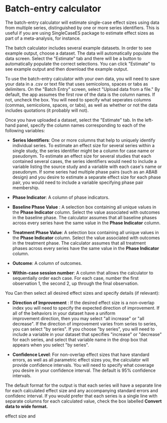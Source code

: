 # Batch-entry calculator

The batch-entry calculator will estimate single-case effect sizes using data 
from multiple series, distinguished by one or more series identifiers. This is 
useful if you are using SingleCaseES package to estimate effect sizes as 
part of a meta-analysis, for instance. 

The batch calculator includes several example datasets. In order to see example 
output, choose a dataset. The data will automatically populate the data screen. 
Select the "Estimate" tab and there will be a button to automatically populate
the correct selections. You can click "Estimate" to see example output and then 
download the example output.

To use the batch-entry calculator with your own data, you will need to save your data in a .csv
or text file that uses semicolons, spaces or tabs as delimiters. On the "Batch Entry" screen, 
select "Upload data from a file." By default, the app assumes the first row of the data is the column names. 
If not, uncheck the box. You will need to specify what seperates columns (commas, semicolons, spaces, or tabs), 
as well as whether or not the data includes quotations (it probably will not).

Once you have uploaded a dataset, select the "Estimate" tab. In the left-hand panel, 
specify the column names corresponding to each of the following variables:

- __Series Identifiers__: One or more columns that help to uniquely identify individual
  series. To estimate an effect size for several series within a single study, the series identifier 
  might be a column for case name or pseudonym. To estimate an effect size for several studies that 
  each contained several cases, the series identifiers would need to include a variable listing the 
  source study and a variable with each case's name or pseudonym. If some series had multiple phase
  pairs (such as an ABAB design) and you desire to estimate a separate effect size for each phase 
  pair, you would  need to include a variable specifying phase pair membership.

- __Phase Indicator__: A column of phase indicators. 

- __Baseline Phase Value__ : A selection box containing all unique values in the __Phase Indicator__ column.
  Select the value associated with outcomes in the baseline phase. The calculator assumes that all baseline phases 
  across every series have the same value in the __Phase Indicator__ column.

- __Treatment Phase Value__: A selection box containing all unique values in the __Phase Indicator__ column.
  Select the value associated with outcomes in the treatment phase. The calculator assumes that all treatment phases 
  across every series have the same value in the __Phase Indicator__ column.
  
- __Outcome__: A column of outcomes.
  
- __Within-case session number__: A column that allows the calculator
  to sequentially order each case. For each case, number the first observation 1,
  the second 2, up through the final observation.
  
You Can then select all desired effect sizes and specify details (if relevant): 

- __Direction of Improvement__ : If the desired effect size is a non-overlap index you will
  need to specify the expected direction of improvement. If all of the behaviors in your dataset have a uniform            
  improvement direction, then you may select "all increase" or "all decrease". If the direction of improvement
  varies from series to series, you can select "by series". If you choose "by series", you will need 
  to include a variable in your dataset that specifies "increase" or "decrease" for each series, and
  select that variable name in the drop box that appears when you select "by series".
    
- __Confidence Level__:  For non-overlap effect sizes that have standard errors, as well as all parametric 
  effect sizes you, the calculator will provide confidence intervals. You will need to specify what coverage
  you desire in your confidence interval. The default is 95% confidence intervals.
  
The default format for the output is that each series will have a separate line for each calculated
effect size and any accompanying standard errors and confidenc interval. If you would prefer that each 
series is a single line with separate columns for each calculated value, check the box labelled
__Convert data to wide format.__

effect size and

